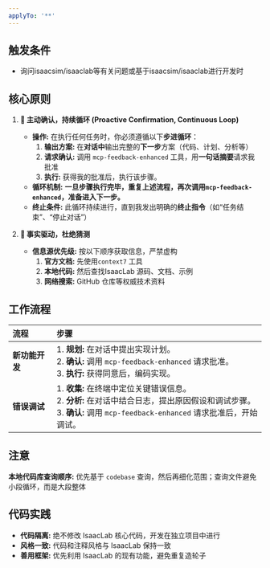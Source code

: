 ```yaml
---
applyTo: '**'
---
```


## 触发条件

- 询问isaacsim/isaaclab等有关问题或基于isaacsim/isaaclab进行开发时

## 核心原则

1.  **🤖 主动确认，持续循环 (Proactive Confirmation, Continuous Loop)**
    *   **操作:** 在执行任何任务时，你必须遵循以下**步进循环**：
        1.  **输出方案:** 在**对话中**输出完整的**下一步**方案（代码、计划、分析等）
        2.  **请求确认:** 调用 `mcp-feedback-enhanced` 工具，用**一句话摘要**请求我批准
        3.  **执行:** 获得我的批准后，执行该步骤。
    *   **循环机制:** **一旦步骤执行完毕，重复上述流程，再次调用`mcp-feedback-enhanced`，准备进入下一步。**
    *   **终止条件:** 此循环持续进行，直到我发出明确的**终止指令**（如“任务结束”、“停止对话”）

2.  **🧐 事实驱动，杜绝猜测**
    *   **信息源优先级:** 按以下顺序获取信息，严禁虚构
        1.  **官方文档:** 先使用`context7` 工具
        2.  **本地代码:** 然后查找IsaacLab 源码、文档、示例
        3.  **网络搜索:** GitHub 仓库等权威技术资料

## 工作流程

| 流程 | 步骤 |
| :--- | :--- |
| **新功能开发** | 1. **规划:** 在对话中提出实现计划。<br>2. **确认:** 调用 `mcp-feedback-enhanced` 请求批准。<br>3. **执行:** 获得同意后，编码实现。 |
| **错误调试** | 1. **收集:** 在终端中定位关键错误信息。<br>2. **分析:** 在对话中结合日志，提出原因假设和调试步骤。<br>3. **确认:** 调用 `mcp-feedback-enhanced` 请求批准后，开始调试。 |

## 注意

**本地代码库查询顺序:** 优先基于 `codebase` 查询，然后再细化范围；查询文件避免小段循环，而是大段整体

## 代码实践

*   **代码隔离:** 绝不修改 IsaacLab 核心代码，开发在独立项目中进行
*   **风格一致:** 代码和注释风格与 IsaacLab 保持一致
*   **善用框架:** 优先利用 IsaacLab 的现有功能，避免重复造轮子